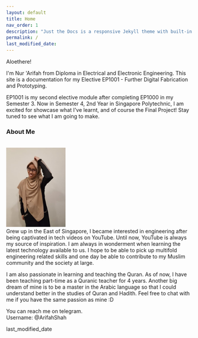 ```yaml
---
layout: default
title: Home
nav_order: 1
description: "Just the Docs is a responsive Jekyll theme with built-in search that is easily customizable and hosted on GitHub Pages."
permalink: /
last_modified_date:
---
```


Aloethere!

I'm Nur 'Arifah from Diploma in Electrical and Electronic Engineering. This site is a documentation for my Elective EP1001 - Further Digital Fabrication and Prototyping.

EP1001 is my second elective module after completing EP1000 in my Semester 3. Now in Semester 4, 2nd Year in Singapore Polytechnic, I am excited for showcase what I've learnt, and of course the Final Project! Stay tuned to see what I am going to make.

### About Me
<br><img src="https://github.com/aloethere/EP1001/blob/gh-pages/images/profile.jpg?raw=true" width="160"/>
<br>Grew up in the East of Singapore, I became interested in engineering after being captivated in tech videos on YouTube. Until now, YouTube is always my source of inspiration. I am always in wonderment when learning the latest technology available to us. I hope to be able to pick up multifold engineering related skills and one day be able to contribute to my Muslim community and the society at large.

I am also passionate in learning and teaching the Quran. As of now, I have been teaching part-time as a Quranic teacher for 4 years. Another big dream of mine is to be a master in the Arabic language so that I could understand better in the studies of Quran and Hadith. Feel free to chat with me if you have the same passion as mine :D 

You can reach me on telegram.<br>
Username: @ArifahShah

last_modified_date